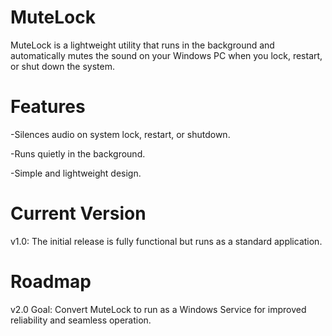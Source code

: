# MuteLock

MuteLock is a lightweight utility that runs in the background and automatically mutes the sound on your Windows PC when you lock, restart, or shut down the system.


# Features
-Silences audio on system lock, restart, or shutdown.

-Runs quietly in the background.

-Simple and lightweight design.


# Current Version

v1.0: The initial release is fully functional but runs as a standard application.


# Roadmap

v2.0 Goal: Convert MuteLock to run as a Windows Service for improved reliability and seamless operation.
